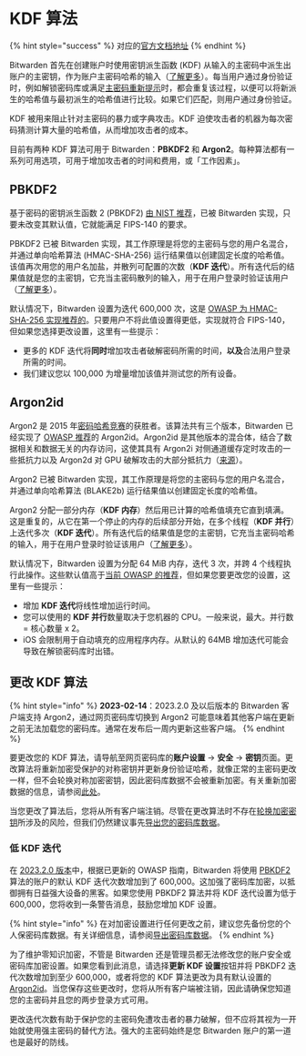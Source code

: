# KDF 算法

{% hint style="success" %}
对应的[官方文档地址](https://bitwarden.com/help/kdf-algorithms/)
{% endhint %}

Bitwarden 首先在创建账户时使用密钥派生函数 (KDF) 从输入的主密码中派生出账户的主密钥，作为账户主密码哈希的输入（[了解更多](bitwarden-security-whitepaper.md#overview-of-the-master-password-hashing-key-derivation-and-encryption-process)）。每当用户通过身份验证时，例如解锁密码库或满足[主密码重新提示](../your-vault/vault-items.md#protect-individual-items)时，都会重复该过程，以便可以将新派生的哈希值与最初派生的哈希值进行比较。如果它们匹配，则用户通过身份验证。

KDF 被用来阻止针对主密码的暴力或字典攻击。KDF 迫使攻击者的机器为每次密码猜测计算大量的哈希值，从而增加攻击者的成本。

目前有两种 KDF 算法可用于 Bitwarden：**PBKDF2** 和 **Argon2**。每种算法都有一系列可用选项，可用于增加攻击者的时间和费用，或「工作因素」。

## PBKDF2

基于密码的密钥派生函数 2 (PBKDF2) [由 NIST 推荐](https://pages.nist.gov/800-63-3/sp800-63b.html#memsecretver)，已被 Bitwarden 实现，只要未改变其默认值，它就能满足 FIPS-140 的要求。

PBKDF2 已被 Bitwarden 实现，其工作原理是将您的主密码与您的用户名混合，并通过单向哈希算法 (HMAC-SHA-256) 运行结果值以创建固定长度的哈希值。该值再次用您的用户名加盐，并散列可配置的次数（**KDF 迭代**）。所有迭代后的结果值就是您的主密钥，它充当主密码散列的输入，用于在用户登录时验证该用户（[了解更多](bitwarden-security-whitepaper.md#overview-of-the-master-password-hashing-key-derivation-and-encryption-process)）。

默认情况下，Bitwarden 设置为迭代 600,000 次，这是 [OWASP 为 HMAC-SHA-256 实现推荐的](https://cheatsheetseries.owasp.org/cheatsheets/Password\_Storage\_Cheat\_Sheet.html#pbkdf2)。只要用户不将此值设置得更低，实现就符合 FIPS-140，但如果您选择更改设置，这里有一些提示：

* 更多的 KDF 迭代将**同时**增加攻击者破解密码所需的时间，**以及**合法用户登录所需的时间。
* 我们建议您以 100,000 为增量增加该值并测试您的所有设备。

## Argon2id

Argon2 是 2015 年[密码哈希竞赛](https://www.password-hashing.net/)的获胜者。该算法共有三个版本，Bitwarden 已经实现了 [OWASP 推荐](https://cheatsheetseries.owasp.org/cheatsheets/Password\_Storage\_Cheat\_Sheet.html)的 Argon2id。Argon2id 是其他版本的混合体，结合了数据相关和数据无关的内存访问，这使其具有 Argon2i 对侧通道缓存定时攻击的一些抵抗力以及 Argon2d 对 GPU 破解攻击的大部分抵抗力（[来源](https://github.com/p-h-c/phc-winner-argon2)）。

Argon2 已被 Bitwarden 实现，其工作原理是将您的主密码与您的用户名混合，并通过单向哈希算法 (BLAKE2b) 运行结果值以创建固定长度的哈希值。

Argon2 分配一部分内存（**KDF 内存**）然后用已计算的哈希值填充它直到填满。这是重复的，从它在第一个停止的内存的后续部分开始，在多个线程（**KDF 并行**）上迭代多次（**KDF 迭代**）。所有迭代后的结果值是您的主密钥，它充当主密码哈希的输入，用于在用户登录时验证该用户（[了解更多](bitwarden-security-whitepaper.md#overview-of-the-master-password-hashing-key-derivation-and-encryption-process)）。

默认情况下，Bitwarden 设置为分配 64 MiB 内存，迭代 3 次，并跨 4 个线程执行此操作。这些默认值高于[当前 OWASP 的推荐](https://cheatsheetseries.owasp.org/cheatsheets/Password\_Storage\_Cheat\_Sheet.html#introduction)，但如果您要更改您的设置，这里有一些提示：

* 增加 **KDF 迭代**将线性增加运行时间。
* 您可以使用的 **KDF 并行**数量取决于您机器的 CPU。一般来说，最大。并行数 = 核心数量 x 2。
* iOS 会限制用于自动填充的应用程序内存。从默认的 64MB 增加迭代可能会导致在解锁密码库时出错。

## 更改 KDF 算法 <a href="#changing-kdf-algorithm" id="changing-kdf-algorithm"></a>

{% hint style="info" %}
**2023-02-14**：2023.2.0 及以后版本的 Bitwarden 客户端支持 Argon2，通过网页密码库切换到 Argon2 可能意味着其他客户端在更新之前无法加载您的密码库。通常在发布后一周内更新这些客户端。
{% endhint %}

要更改您的 KDF 算法，请导航至网页密码库的**账户设置** → **安全** → **密钥**页面。更改算法将重新加密受保护的对称密钥并更新身份验证哈希，就像正常的主密码更改一样，但不会轮换对称加密密钥，因此密码库数据不会被重新加密。有关重新加密数据的信息，请参阅[此处](account-encryption-key.md)。

当您更改了算法后，您将从所有客户端注销。尽管在更改算法时不存在[轮换加密密钥](account-encryption-key.md)所涉及的风险，但我们仍然建议事先[导出您的密码库数据](../import-export/export-vault-data.md)。

### 低 KDF 迭代 <a href="#low-kdf-iterations" id="low-kdf-iterations"></a>

在 [2023.2.0 版本](https://bitwarden.com/help/releasenotes/#202320)中，根据已更新的 OWASP 指南，Bitwarden 将使用 [PBKDF2](https://bitwarden.atlassian.net/jira/software/projects/DHCTW/issues/DHCTW-956?jql=project%20%3D%20%22DHCTW%22%20AND%20statusCategory%20%3D%20%22Done%22%20AND%20text%20\~%20%22kdf%22%20ORDER%20BY%20created%20DESC\&referrer=agility) 算法的账户的默认 KDF 迭代次数增加到了 600,000。这加强了密码库加密，以抵御拥有日益强大设备的黑客。如果您使用 PBKDF2 算法并将 KDF 迭代设置为低于 600,000，您将收到一条警告消息，鼓励您增加 KDF 设置。

{% hint style="info" %}
在对加密设置进行任何更改之前，建议您先备份您的个人保密码库数据。有关详细信息，请参阅[导出密码库数据](../import-export/export-vault-data.md)。
{% endhint %}

为了维护零知识加密，不管是 Bitwarden 还是管理员都无法修改您的账户安全或密码库加密设置。如果您看到此消息，请选择**更新 KDF 设置**按钮并将 PBKDF2 迭代次数增加到至少 600,000，或者将您的 KDF 算法更改为具有默认设置的 [Argon2id](https://bitwarden.atlassian.net/jira/software/projects/DHCTW/issues/DHCTW-956?jql=project%20%3D%20%22DHCTW%22%20AND%20statusCategory%20%3D%20%22Done%22%20AND%20text%20\~%20%22kdf%22%20ORDER%20BY%20created%20DESC\&referrer=agility)。当您保存这些更改时，您将从所有客户端被注销，因此请确保您知道您的主密码并且您的两步登录方式可用。

更改迭代次数有助于保护您的主密码免遭攻击者的暴力破解，但不应将其视为一开始就使用强主密码的替代方法。强大的主密码始终是您 Bitwarden 账户的第一道也是最好的防线。
